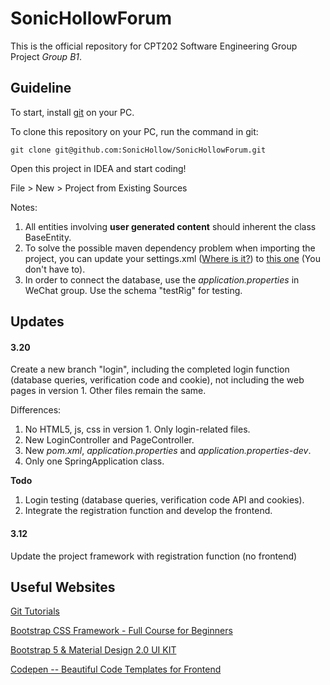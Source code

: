 # SonicHollowForum
This is the official repository for CPT202 Software Engineering Group Project *Group B1*.

## Guideline

To start, install [git](https://git-scm.com/book/zh/v2/%E8%B5%B7%E6%AD%A5-%E5%AE%89%E8%A3%85-Git) on your PC. 

To clone this repository on your PC, run the command in git:

`git clone git@github.com:SonicHollow/SonicHollowForum.git`

Open this project in IDEA and start coding!

File > New > Project from Existing Sources

Notes: 

1. All entities involving **user generated content** should inherent the class BaseEntity.
2. To solve the possible maven dependency problem when importing the project, you can update your settings.xml ([Where is it?](https://www.cnblogs.com/Small-sunshine/p/11640576.html))  to [this one](https://pan.baidu.com/s/1_0r18fd85cthx7hef4n3cA?pwd=o3kv) (You don't have to). 
3. In order to connect the database, use the *application.properties* in WeChat group. Use the schema "testRig" for testing.

## Updates

#### 3.20

Create a new branch "login", including the completed login function (database queries, verification code and cookie), not including the web pages in version 1. Other files remain the same.

Differences:
1. No HTML5, js, css in version 1. Only login-related files.
2. New LoginController and PageController.
3. New *pom.xml*, *application.properties* and *application.properties-dev*.
4. Only one SpringApplication class.

**Todo**

1. Login testing (database queries, verification code API and cookies).
2. Integrate the registration function and develop the frontend.

#### 3.12

Update the project framework with registration function (no frontend)

## Useful Websites

[Git Tutorials](https://www.runoob.com/git/git-basic-operations.html)

[Bootstrap CSS Framework - Full Course for Beginners](https://www.youtube.com/watch?v=-qfEOE4vtxE)

[Bootstrap 5 & Material Design 2.0 UI KIT](https://github.com/mdbootstrap/mdb-ui-kit)

[Codepen -- Beautiful Code Templates for Frontend](https://codepen.io)

